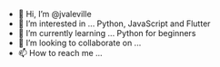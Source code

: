 - 👋 Hi, I’m @jvaleville
- 👀 I’m interested in ... Python, JavaScript and Flutter
- 🌱 I’m currently learning ... Python for beginners
- 💞️ I’m looking to collaborate on ...
- 📫 How to reach me ...

<!---
jvaleville/jvaleville is a ✨ special ✨ repository because its `README.md` (this file) appears on your GitHub profile.
You can click the Preview link to take a look at your changes.
--->
